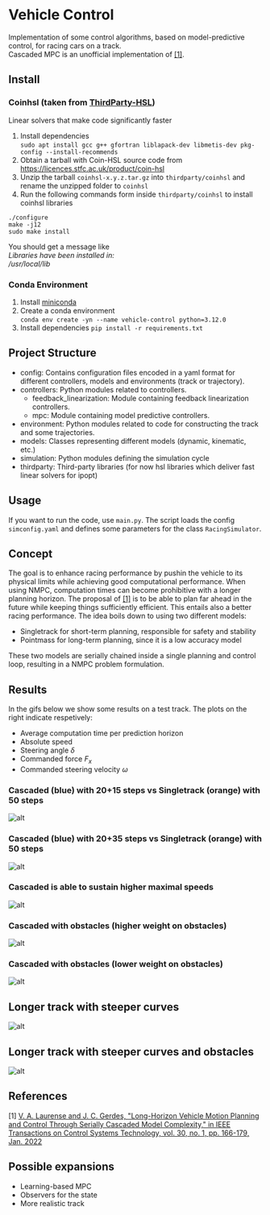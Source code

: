 # Vehicle Control

Implementation of some control algorithms, based on model-predictive control, for racing cars on a track.  
Cascaded MPC is an unofficial implementation of [[1]](#1).

## Install

### Coinhsl (taken from [ThirdParty-HSL](https://github.com/coin-or-tools/ThirdParty-HSL))
Linear solvers that make code significantly faster
1. Install dependencies  
```sudo apt install gcc g++ gfortran liblapack-dev libmetis-dev pkg-config --install-recommends```
2. Obtain a tarball with Coin-HSL source code from https://licences.stfc.ac.uk/product/coin-hsl
3. Unzip the tarball `coinhsl-x.y.z.tar.gz` into `thirdparty/coinhsl` and rename the unzipped folder to `coinhsl`
4. Run the following commands form inside `thirdparty/coinhsl` to install coinhsl libraries
```
./configure
make -j12
sudo make install
```
You should get a message like  
_Libraries have been installed in:  
   /usr/local/lib_


### Conda Environment
1. Install [miniconda](https://docs.anaconda.com/free/miniconda/index.html#quick-command-line-install)
2. Create a conda environment  
```conda env create -yn --name vehicle-control python=3.12.0```
3. Install dependencies
```pip install -r requirements.txt```

## Project Structure

- config: Contains configuration files encoded in a yaml format for different controllers, models and environments (track or trajectory). 
- controllers: Python modules related to controllers.
  - feedback_linearization: Module containing feedback linearization controllers.
  - mpc: Module containing model predictive controllers.
- environment: Python modules related to code for constructing the track and some trajectories.
- models: Classes representing different models (dynamic, kinematic, etc.)
- simulation: Python modules defining the simulation cycle 
- thirdparty: Third-party libraries (for now hsl libraries which deliver fast linear solvers for ipopt)

## Usage

If you want to run the code, use `main.py`. The script loads the config `simconfig.yaml` and defines some parameters for the class `RacingSimulator`.

## Concept

The goal is to enhance racing performance by pushin the vehicle to its physical limits while achieving good computational performance. When using NMPC, computation times can become prohibitive with a longer planning horizon. The proposal of [[1]](#1) is to be able to plan far ahead in the future while keeping things sufficiently efficient. This entails also a better racing performance. The idea boils down to using two different models:
- Singletrack for short-term planning, responsible for safety and stability
- Pointmass for long-term planning, since it is a low accuracy model

These two models are serially chained inside a single planning and control loop, resulting in a NMPC problem formulation.

## Results

In the gifs below we show some results on a test track. The plots on the right indicate respetively:
- Average computation time per prediction horizon
- Absolute speed
- Steering angle $\delta$
- Commanded force $F_x$
- Commanded steering velocity $\omega$

### Cascaded (blue) with 20+15 steps vs Singletrack (orange) with 50 steps
![alt](simulation/videos/race1_ippodromo.gif)

### Cascaded (blue) with 20+35 steps vs Singletrack (orange) with 50 steps
![alt](simulation/videos/race3_ippodromo.gif)

### Cascaded is able to sustain higher maximal speeds
![alt](simulation/videos/race4_ippodromo.gif)

### Cascaded with obstacles (higher weight on obstacles)
![alt](simulation/videos/cascaded_obstacles1_ippodromo.gif)

### Cascaded with obstacles (lower weight on obstacles)
![alt](simulation/videos/cascaded_obstacles2_ippodromo.gif)

## Longer track with steeper curves
![alt](simulation/videos/race2_shoe.gif)

## Longer track with steeper curves and obstacles
![alt](simulation/videos/cascaded_obstacles_shoe.gif)


## References

<a id="1">[1]</a> 
[V. A. Laurense and J. C. Gerdes, "Long-Horizon Vehicle Motion Planning and Control Through Serially Cascaded Model Complexity," in IEEE Transactions on Control Systems Technology, vol. 30, no. 1, pp. 166-179, Jan. 2022](https://ieeexplore.ieee.org/stamp/stamp.jsp?arnumber=9366415)

## Possible expansions

- Learning-based MPC
- Observers for the state
- More realistic track
